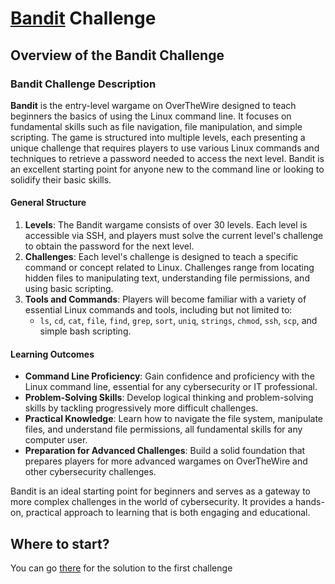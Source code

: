 # [Bandit](https://overthewire.org/wargames/bandit/) Challenge

## Overview of the Bandit Challenge

### Bandit Challenge Description

**Bandit** is the entry-level wargame on OverTheWire designed to teach beginners the basics of using the Linux command line. It focuses on fundamental skills such as file navigation, file manipulation, and simple scripting. The game is structured into multiple levels, each presenting a unique challenge that requires players to use various Linux commands and techniques to retrieve a password needed to access the next level. Bandit is an excellent starting point for anyone new to the command line or looking to solidify their basic skills.

#### General Structure

1. **Levels**: The Bandit wargame consists of over 30 levels. Each level is accessible via SSH, and players must solve the current level's challenge to obtain the password for the next level.
2. **Challenges**: Each level's challenge is designed to teach a specific command or concept related to Linux. Challenges range from locating hidden files to manipulating text, understanding file permissions, and using basic scripting.
3. **Tools and Commands**: Players will become familiar with a variety of essential Linux commands and tools, including but not limited to:
   - `ls`, `cd`, `cat`, `file`, `find`, `grep`, `sort`, `uniq`, `strings`, `chmod`, `ssh`, `scp`, and simple bash scripting.

#### Learning Outcomes

- **Command Line Proficiency**: Gain confidence and proficiency with the Linux command line, essential for any cybersecurity or IT professional.
- **Problem-Solving Skills**: Develop logical thinking and problem-solving skills by tackling progressively more difficult challenges.
- **Practical Knowledge**: Learn how to navigate the file system, manipulate files, and understand file permissions, all fundamental skills for any computer user.
- **Preparation for Advanced Challenges**: Build a solid foundation that prepares players for more advanced wargames on OverTheWire and other cybersecurity challenges.

Bandit is an ideal starting point for beginners and serves as a gateway to more complex challenges in the world of cybersecurity. It provides a hands-on, practical approach to learning that is both engaging and educational.

## Where to start?

You can go [there](/bandit/bandit0.md) for the solution to the first challenge
